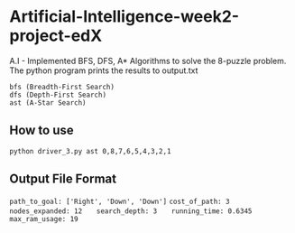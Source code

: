 # Artificial-Intelligence-week2-project-edX

A.I - Implemented BFS, DFS, A* Algorithms to solve the 8-puzzle problem. The python program prints the results to output.txt

`bfs (Breadth-First Search)`   
 `dfs (Depth-First Search) `  
 `ast (A-Star Search)`    
 
## How to use   

`python driver_3.py ast 0,8,7,6,5,4,3,2,1`   
 
## Output File Format

`path_to_goal: ['Right', 'Down', 'Down']`
`cost_of_path: 3   `
`nodes_expanded: 12   `
`search_depth: 3   `
`running_time: 0.6345   `
`max_ram_usage: 19`   
